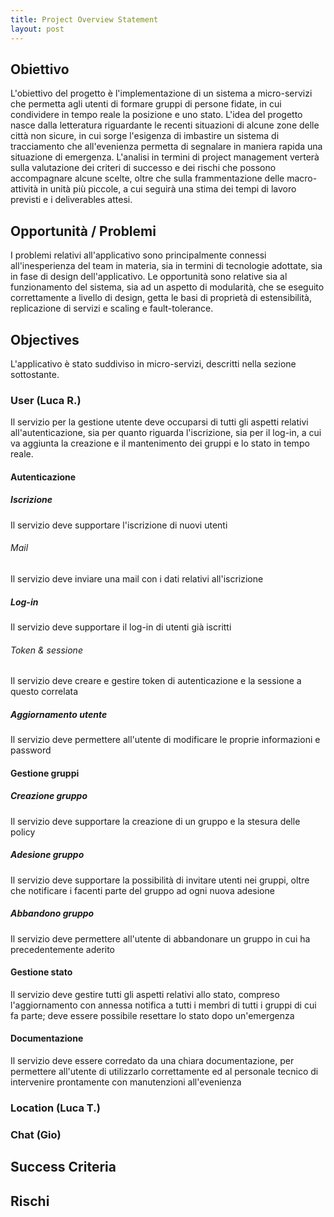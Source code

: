 ```yaml
---
title: Project Overview Statement
layout: post
---
```


## Obiettivo

L'obiettivo del progetto è l'implementazione di un sistema a micro-servizi che permetta agli utenti di formare gruppi di persone fidate, in cui condividere in tempo reale la posizione e uno stato. L'idea del progetto nasce dalla letteratura riguardante le recenti situazioni di alcune zone delle città non sicure, in cui sorge l'esigenza di imbastire un sistema di tracciamento che all'evenienza permetta di segnalare in maniera rapida una situazione di emergenza.
L'analisi in termini di project management verterà sulla valutazione dei criteri di successo e dei rischi che possono accompagnare alcune scelte, oltre che sulla frammentazione delle macro-attività in unità più piccole, a cui seguirà una stima dei tempi di lavoro previsti e i deliverables attesi.

## Opportunità / Problemi

I problemi relativi all'applicativo sono principalmente connessi all'inesperienza del team in materia, sia in termini di tecnologie adottate, sia in fase di design dell'applicativo.
Le opportunità sono relative sia al funzionamento del sistema, sia ad un aspetto di modularità, che se eseguito correttamente a livello di design, getta le basi di proprietà di estensibilità, replicazione di servizi e scaling e fault-tolerance.

## Objectives

L'applicativo è stato suddiviso in micro-servizi, descritti nella sezione sottostante.

### User (Luca R.)

Il servizio per la gestione utente deve occuparsi di tutti gli aspetti relativi all'autenticazione, sia per quanto riguarda l'iscrizione, sia per il log-in, a cui va aggiunta la creazione e il mantenimento dei gruppi e lo stato in tempo reale.

#### Autenticazione

##### Iscrizione

Il servizio deve supportare l'iscrizione di nuovi utenti

###### Mail

Il servizio deve inviare una mail con i dati relativi all'iscrizione

##### Log-in

Il servizio deve supportare il log-in di utenti già iscritti

###### Token & sessione

Il servizio deve creare e gestire token di autenticazione e la sessione a questo correlata

##### Aggiornamento utente

Il servizio deve permettere all'utente di modificare le proprie informazioni e password

#### Gestione gruppi

##### Creazione gruppo

Il servizio deve supportare la creazione di un gruppo e la stesura delle policy

##### Adesione gruppo

Il servizio deve supportare la possibilità di invitare utenti nei gruppi, oltre che notificare i facenti parte del gruppo ad ogni nuova adesione

##### Abbandono gruppo

Il servizio deve permettere all'utente di abbandonare un gruppo in cui ha precedentemente aderito

#### Gestione stato

Il servizio deve gestire tutti gli aspetti relativi allo stato, compreso l'aggiornamento con annessa notifica a tutti i membri di tutti i gruppi di cui fa parte; deve essere possibile resettare lo stato dopo un'emergenza

#### Documentazione

Il servizio deve essere corredato da una chiara documentazione, per permettere all'utente di utilizzarlo correttamente ed al personale tecnico di intervenire prontamente con manutenzioni all'evenienza

### Location (Luca T.)

### Chat (Gio)

## Success Criteria

## Rischi
